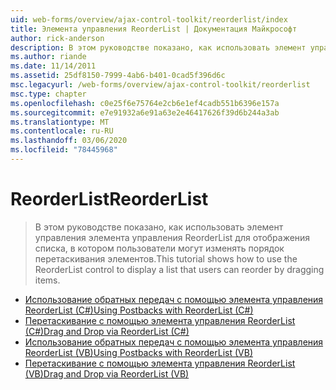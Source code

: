 ```yaml
---
uid: web-forms/overview/ajax-control-toolkit/reorderlist/index
title: Элемента управления ReorderList | Документация Майкрософт
author: rick-anderson
description: В этом руководстве показано, как использовать элемент управления элемента управления ReorderList для отображения списка, в котором пользователи могут изменять порядок перетаскивания элементов.
ms.author: riande
ms.date: 11/14/2011
ms.assetid: 25df8150-7999-4ab6-b401-0cad5f396d6c
msc.legacyurl: /web-forms/overview/ajax-control-toolkit/reorderlist
msc.type: chapter
ms.openlocfilehash: c0e25f6e75764e2cb6e1ef4cadb551b6396e157a
ms.sourcegitcommit: e7e91932a6e91a63e2e46417626f39d6b244a3ab
ms.translationtype: MT
ms.contentlocale: ru-RU
ms.lasthandoff: 03/06/2020
ms.locfileid: "78445968"
---
```

# <a name="reorderlist"></a><span data-ttu-id="54eda-103">ReorderList</span><span class="sxs-lookup"><span data-stu-id="54eda-103">ReorderList</span></span>

> <span data-ttu-id="54eda-104">В этом руководстве показано, как использовать элемент управления элемента управления ReorderList для отображения списка, в котором пользователи могут изменять порядок перетаскивания элементов.</span><span class="sxs-lookup"><span data-stu-id="54eda-104">This tutorial shows how to use the ReorderList control to display a list that users can reorder by dragging items.</span></span>

- [<span data-ttu-id="54eda-105">Использование обратных передач с помощью элемента управления ReorderList (C#)</span><span class="sxs-lookup"><span data-stu-id="54eda-105">Using Postbacks with ReorderList (C#)</span></span>](using-postbacks-with-reorderlist-cs.md)
- [<span data-ttu-id="54eda-106">Перетаскивание с помощью элемента управления ReorderList (C#)</span><span class="sxs-lookup"><span data-stu-id="54eda-106">Drag and Drop via ReorderList (C#)</span></span>](drag-and-drop-via-reorderlist-cs.md)
- [<span data-ttu-id="54eda-107">Использование обратных передач с помощью элемента управления ReorderList (VB)</span><span class="sxs-lookup"><span data-stu-id="54eda-107">Using Postbacks with ReorderList (VB)</span></span>](using-postbacks-with-reorderlist-vb.md)
- [<span data-ttu-id="54eda-108">Перетаскивание с помощью элемента управления ReorderList (VB)</span><span class="sxs-lookup"><span data-stu-id="54eda-108">Drag and Drop via ReorderList (VB)</span></span>](drag-and-drop-via-reorderlist-vb.md)
